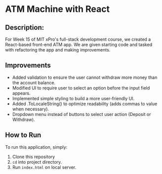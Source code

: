 # ATM Machine with React 

## Description:
For Week 15 of MIT xPro's full-stack development course, we created a React-based front-end ATM app. We are given starting code and tasked with refactoring the app and making improvements. 

## Improvements
- Added validation to ensure the user cannot withdraw more money than the account balance. 
- Modified UI to require user to select an option before the input field appears. 
- Implemented simple styling to build a more user-friendly UI. 
- Added .ToLocaleString() to optimize readability (adds commas to value when necessary).
- Dropdown menu instead of buttons to select user action (Deposit or Withdraw). 

## How to Run
To run this application, simply: 
1. Clone this repository
2. `cd` into project directory.
3. Run `index.html` on local server. 